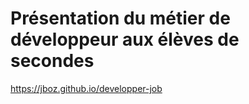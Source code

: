 # Présentation du métier de développeur aux élèves de secondes

https://jboz.github.io/developper-job
